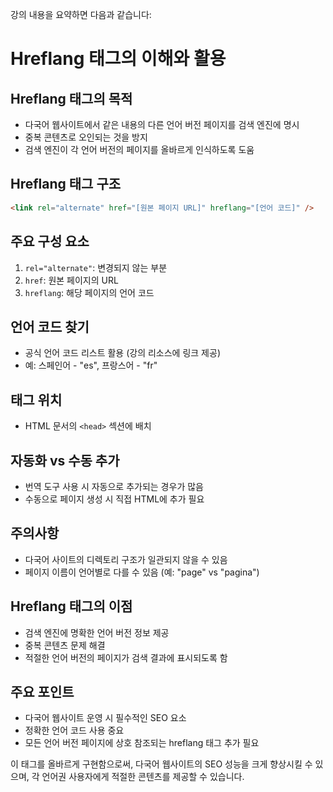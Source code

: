 강의 내용을 요약하면 다음과 같습니다:

# Hreflang 태그의 이해와 활용

## Hreflang 태그의 목적

- 다국어 웹사이트에서 같은 내용의 다른 언어 버전 페이지를 검색 엔진에 명시
- 중복 콘텐츠로 오인되는 것을 방지
- 검색 엔진이 각 언어 버전의 페이지를 올바르게 인식하도록 도움

## Hreflang 태그 구조

```html
<link rel="alternate" href="[원본 페이지 URL]" hreflang="[언어 코드]" />
```

## 주요 구성 요소

1. `rel="alternate"`: 변경되지 않는 부분
2. `href`: 원본 페이지의 URL
3. `hreflang`: 해당 페이지의 언어 코드

## 언어 코드 찾기

- 공식 언어 코드 리스트 활용 (강의 리소스에 링크 제공)
- 예: 스페인어 - "es", 프랑스어 - "fr"

## 태그 위치

- HTML 문서의 `<head>` 섹션에 배치

## 자동화 vs 수동 추가

- 번역 도구 사용 시 자동으로 추가되는 경우가 많음
- 수동으로 페이지 생성 시 직접 HTML에 추가 필요

## 주의사항

- 다국어 사이트의 디렉토리 구조가 일관되지 않을 수 있음
- 페이지 이름이 언어별로 다를 수 있음 (예: "page" vs "pagina")

## Hreflang 태그의 이점

- 검색 엔진에 명확한 언어 버전 정보 제공
- 중복 콘텐츠 문제 해결
- 적절한 언어 버전의 페이지가 검색 결과에 표시되도록 함

## 주요 포인트

- 다국어 웹사이트 운영 시 필수적인 SEO 요소
- 정확한 언어 코드 사용 중요
- 모든 언어 버전 페이지에 상호 참조되는 hreflang 태그 추가 필요

이 태그를 올바르게 구현함으로써, 다국어 웹사이트의 SEO 성능을 크게 향상시킬 수 있으며, 각 언어권 사용자에게 적절한 콘텐츠를 제공할 수 있습니다.
